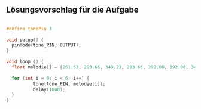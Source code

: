 ## Lösungsvorschlag für die Aufgabe


```cpp

#define tonePin 3
    
void setup() {
  pinMode(tone_PIN, OUTPUT);
}

void loop () {    
  float melodie[] = {261.63, 293.66, 349.23, 293.66, 392.00, 392.00, 349.23};
  
  for (int i = 0; i < 6; i++) {
          tone(tone_PIN, melodie[i]);
          delay(1000);
  }
}

```

